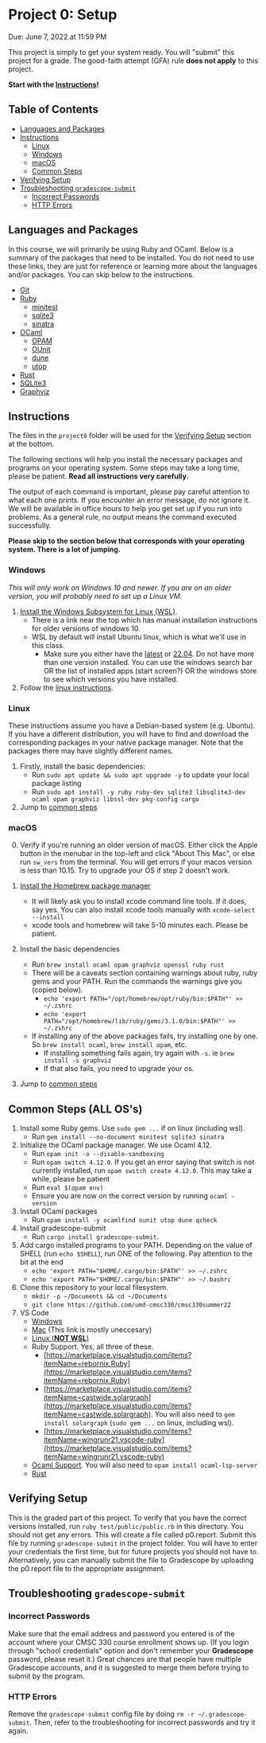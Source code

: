 # Project 0: Setup

Due: June 7, 2022 at 11:59 PM

This project is simply to get your system ready.  You will "submit" this project for a grade.  The good-faith attempt (GFA) rule **does not apply** to this project.

**Start with the [Instructions](#instructions)!**

## Table of Contents

- [Languages and Packages](#languages-and-packages)
- [Instructions](#instructions)
  - [Linux](#linux)
  - [Windows](#windows)
  - [macOS](#macos)
  - [Common Steps](#common-steps-all-oss)
- [Verifying Setup](#verifying-setup)
- [Troubleshooting `gradescope-submit`](#troubleshooting-gradescope-submit)
  - [Incorrect Passwords](#incorrect-passwords)
  - [HTTP Errors](#http-errors)


## Languages and Packages

In this course, we will primarily be using Ruby and OCaml.  Below is a summary of the packages that need to be installed.  You do not need to use these links, they are just for reference or learning more about the languages and/or packages.  You can skip below to the instructions.

- [Git](https://git-scm.com/)
- [Ruby](https://www.ruby-lang.org)
  - [minitest](https://rubygems.org/gems/minitest)
  - [sqlite3](https://rubygems.org/gems/sqlite3)
  - [sinatra](https://rubygems.org/gems/sinatra)
- [OCaml](http://ocaml.org)
  - [OPAM](https://opam.ocaml.org)
  - [OUnit](https://opam.ocaml.org/packages/ounit)
  - [dune](https://opam.ocaml.org/packages/dune)
  - [utop](https://opam.ocaml.org/packages/utop)
- [Rust](https://www.rust-lang.org)
- [SQLite3](https://sqlite.org)
- [Graphviz](http://graphviz.org)

## Instructions

The files in the `project0` folder will be used for the [Verifying Setup](#verifying-setup) section at the bottom.

The following sections will help you install the necessary packages and programs on your operating system. Some steps may take a long time, please be patient. **Read all instructions very carefully.**

The output of each command is important, please pay careful attention to what each one prints.  If you encounter an error message, do not ignore it.  We will be available in office hours to help you get set up if you run into problems. As a general rule, no output means the command executed successfully.

**Please skip to the section below that corresponds with your operating system. There is a lot of jumping.**

### Windows

*This will only work on Windows 10 and newer.  If you are on an older version, you will probably need to set up a Linux VM.*

1. [Install the Windows Subsystem for Linux (WSL)](https://docs.microsoft.com/en-us/windows/wsl/install).
    - There is a link near the top which has manual installation instructions for older versions of windows 10.
    - WSL by default will install Ubuntu linux, which is what we'll use in this class.
      - Make sure you either have the [latest](https://apps.microsoft.com/store/detail/ubuntu/9PDXGNCFSCZV?hl=en-us&gl=US) or [22.04](https://apps.microsoft.com/store/detail/ubuntu-2204-lts/9PN20MSR04DW?hl=en-us&gl=US). Do not have more than one version installed. You can use the windows search bar OR the list of installed apps (start screen?) OR the windows store to see which versions you have installed.
2. Follow the [linux instructions](#linux).

### Linux

These instructions assume you have a Debian-based system (e.g. Ubuntu).  If you have a different distribution, you will have to find and download the corresponding packages in your native package manager.  Note that the packages there may have slightly different names.

1. Firstly, install the basic dependencies:
    - Run `sudo apt update && sudo apt upgrade -y` to update your local package listing
    - Run `sudo apt install -y ruby ruby-dev sqlite3 libsqlite3-dev ocaml opam graphviz libssl-dev pkg-config cargo`
2. Jump to [common steps](#common-steps-all-oss)

### macOS

0. Verify if you're running an older version of macOS. Either click the Apple button in the menubar in the top-left and click "About This Mac", or else run `sw_vers` from the terminal. You will get errors if your macos version is less than 10.15. Try to upgrade your OS if step 2 doesn't work.

1. [Install the Homebrew package manager](https://brew.sh)
    - It will likely ask you to install xcode command line tools. If it does, say yes. You can also install xcode tools manually with `xcode-select --install`
    - xcode tools and homebrew will take 5-10 minutes each. Please be patient.
2. Install the basic dependencies
    - Run `brew install ocaml opam graphviz openssl ruby rust`
    - There will be a caveats section containing warnings about ruby, ruby gems and your PATH. Run the commands the warnings give you (copied below).
      - `echo 'export PATH="/opt/homebrew/opt/ruby/bin:$PATH"' >> ~/.zshrc`
      - `echo 'export PATH="/opt/homebrew/lib/ruby/gems/3.1.0/bin:$PATH"' >> ~/.zshrc`
    - If installing any of the above packages fails, try installing one by one. So `brew install ocaml`, `brew install opam`, etc.
      - If installing something fails again, try again with `-s`. ie `brew install -s graphviz`
      - If that also fails, you need to upgrade your os.
3. Jump to [common steps](#common-steps-all-oss)

## Common Steps (ALL OS's)

1. Install some Ruby gems. Use `sudo gem ...` if on linux (including wsl).
    - Run `gem install --no-document minitest sqlite3 sinatra`
2. Initialize the OCaml package manager. We use Ocaml 4.12.
    - Run `opam init -a --disable-sandboxing`
    - Run `opam switch 4.12.0`.  If you get an
      error saying that switch is not currently installed, run `opam switch create 4.12.0`. This may take a while, please be patient
    - Run `eval $(opam env)`
    - Ensure you are now on the correct version by running `ocaml -version`
3. Install OCaml packages
    - Run `opam install -y ocamlfind ounit utop dune qcheck`
4. Install gradescope-submit
    - Run `cargo install gradescope-submit`.
5. Add cargo installed programs to your PATH. Depending on the value of SHELL (run `echo $SHELL`), run ONE of the following. Pay attention to the bit at the end
    - `echo 'export PATH="$HOME/.cargo/bin:$PATH"' >> ~/.zshrc`
    - `echo 'export PATH="$HOME/.cargo/bin:$PATH"' >> ~/.bashrc`
6. Clone this repository to your local filesystem.
    - `mkdir -p ~/Documents && cd ~/Documents`
    - `git clone https://github.com/umd-cmsc330/cmsc330summer22`
7. VS Code
    - [Windows](https://code.visualstudio.com/docs/remote/wsl)
    - [Mac](https://code.visualstudio.com/docs/setup/mac) (This link is mostly uneccesary)
    - [Linux (**NOT WSL**)](https://code.visualstudio.com/docs/setup/linux)
    - Ruby Support. Yes, all three of these.
      - [https://marketplace.visualstudio.com/items?itemName=rebornix.Ruby](https://marketplace.visualstudio.com/items?itemName=rebornix.Ruby)
      - [https://marketplace.visualstudio.com/items?itemName=castwide.solargraph](https://marketplace.visualstudio.com/items?itemName=castwide.solargraph). You will also need to `gem install solargraph` (`sudo gem ...` on linux, including wsl).
      - [https://marketplace.visualstudio.com/items?itemName=wingrunr21.vscode-ruby](https://marketplace.visualstudio.com/items?itemName=wingrunr21.vscode-ruby)
    - [Ocaml Support](https://marketplace.visualstudio.com/items?itemName=ocamllabs.ocaml-platform). You will also need to `opam install ocaml-lsp-server`
    - [Rust](https://marketplace.visualstudio.com/items?itemName=matklad.rust-analyzer)

## Verifying Setup

This is the graded part of this project.  To verify that you have the correct
versions installed, run `ruby test/public/public.rb` in this directory.  You
should not get any errors.  This will create a file called p0.report.  Submit
this file by running `gradescope-submit` in the project folder.  You will have
to enter your credentials the first time, but for future projects you should not
have to.  Alternatively, you can manually submit the file to Gradescope by
uploading the p0.report file to the appropriate assignment.

## Troubleshooting `gradescope-submit`

### Incorrect Passwords

Make sure that the email address and password you entered is of the account
where your CMSC 330 course enrollment shows up. (If you login through "school
credentials" option and don't remember your **Gradescope** password, please
reset it.) Great chances are that people have multiple Gradescope accounts, and
it is suggested to merge them before trying to submit by the program.

### HTTP Errors

Remove the `gradescope-submit` config file by doing
`rm -r ~/.gradescope-submit`. Then, refer to the troubleshooting for incorrect
passwords and try it again.
